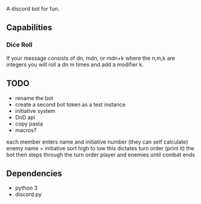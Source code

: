 A discord bot for fun.

## Capabilities

### Dice Roll
If your message consists of dn, mdn, or mdn+k  where the n,m,k are integers you will roll a dn m times and add a modifier k.

## TODO

- rename the bot
- create a second bot token as a test instance
- initiative system
- DnD api
- copy pasta
- macros?

each member enters name and initiative number (they can self calculate)
enemy name + initiative
sort high to low
this dictates turn order (print it)
the bot then steps through the turn order player and enemies until combat ends

## Dependencies

- python 3
- discord.py
